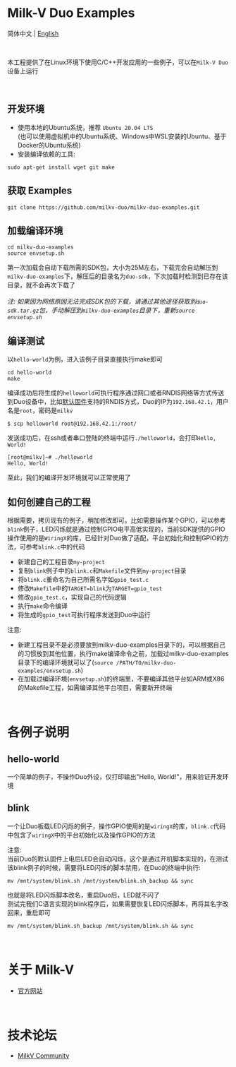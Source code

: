 
# Milk-V Duo Examples
简体中文 | [English](./README-en.md)

<br>

本工程提供了在Linux环境下使用C/C++开发应用的一些例子，可以在`Milk-V Duo`设备上运行

<br>

## 开发环境

- 使用本地的Ubuntu系统，推荐 `Ubuntu 20.04 LTS`
  <br>
  (也可以使用虚拟机中的Ubuntu系统、Windows中WSL安装的Ubuntu、基于Docker的Ubuntu系统)
- 安装编译依赖的工具:
```
sudo apt-get install wget git make
```

## 获取 Examples
```
git clone https://github.com/milkv-duo/milkv-duo-examples.git
```

## 加载编译环境

```
cd milkv-duo-examples
source envsetup.sh
```
第一次加载会自动下载所需的SDK包，大小为25M左右，下载完会自动解压到`milkv-duo-examples`下，解压后的目录名为`duo-sdk`，下次加载时检测到已存在该目录，就不会再次下载了
<br><br>
*注: 如果因为网络原因无法完成SDK包的下载，请通过其他途径获取到`duo-sdk.tar.gz`包，手动解压到`milkv-duo-examples`目录下，重新`source envsetup.sh`*

## 编译测试
以`hello-world`为例，进入该例子目录直接执行make即可
```
cd hello-world
make
```
编译成功后将生成的`helloworld`可执行程序通过网口或者RNDIS网络等方式传送到Duo设备中，比如[默认固件](https://github.com/milkv-duo/milkv-duo-buildroot-sdk/releases)支持的RNDIS方式，Duo的IP为`192.168.42.1`，用户名是`root`，密码是`milkv`
```
$ scp helloworld root@192.168.42.1:/root/
```
发送成功后，在ssh或者串口登陆的终端中运行`./helloworld`，会打印`Hello, World!`
```
[root@milkv]~# ./helloworld
Hello, World!
```
至此，我们的编译开发环境就可以正常使用了

## 如何创建自己的工程

根据需要，拷贝现有的例子，稍加修改即可。比如需要操作某个GPIO，可以参考`blink`例子，LED闪烁就是通过控制GPIO电平高低实现的，当前SDK提供的GPIO操作使用的是`WiringX`的库，已经针对Duo做了适配，平台初始化和控制GPIO的方法，可参考`blink.c`中的代码

- 新建自己的工程目录`my-project`
- 复制`blink`例子中的`blink.c`和`Makefile`文件到`my-project`目录
- 将`blink.c`重命名为自己所需名字如`gpio_test.c`
- 修改`Makefile`中的`TARGET=blink`为`TARGET=gpio_test`
- 修改`gpio_test.c`，实现自己的代码逻辑
- 执行`make`命令编译
- 将生成的`gpio_test`可执行程序发送到Duo中运行

注意:
- 新建工程目录不是必须要放到milkv-duo-examples目录下的，可以根据自己的习惯放到其他位置，执行make编译命令之前，加载过milkv-duo-examples目录下的编译环境就可以了(`source /PATH/TO/milkv-duo-examples/envsetup.sh`)
- 在加载过编译环境(`envsetup.sh`)的终端里，不要编译其他平台如ARM或X86的Makefile工程，如需编译其他平台项目，需要新开终端

<br>

# 各例子说明

## hello-world

一个简单的例子，不操作Duo外设，仅打印输出"Hello, World!"，用来验证开发环境

## blink

一个让Duo板载LED闪烁的例子，操作GPIO使用的是`wiringX`的库，`blink.c`代码中包含了`wiringX`中的平台初始化以及操作GPIO的方法

注意:
<br>
当前Duo的默认固件上电后LED会自动闪烁，这个是通过开机脚本实现的，在测试该blink例子的时候，需要将LED闪烁的脚本禁用，在Duo的终端中执行:
```
mv /mnt/system/blink.sh /mnt/system/blink.sh_backup && sync
```
也就是将LED闪烁脚本改名，重启Duo后，LED就不闪了
<br>
测试完我们C语言实现的blink程序后，如果需要恢复LED闪烁脚本，再将其名字改回来，重启即可
```
mv /mnt/system/blink.sh_backup /mnt/system/blink.sh && sync
```

<br>

# 关于 Milk-V

- [官方网站](https://milkv.io/)

<br>

# 技术论坛
- [MilkV Community](https://community.milkv.io/)


